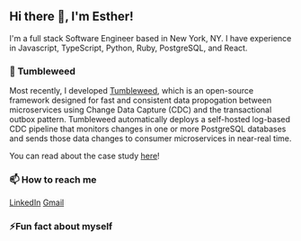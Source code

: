 ## Hi there 👋, I'm Esther!

I'm a full stack Software Engineer based in New York, NY. I have experience in Javascript, TypeScript, Python, Ruby, PostgreSQL, and React.  


### 🌵 Tumbleweed

Most recently, I developed [Tumbleweed](https://tumbleweed-cdc.github.io/), which is an open-source framework designed for fast and consistent data propogation between microservices using Change Data Capture (CDC) and the transactional outbox pattern. Tumbleweed automatically deploys a self-hosted log-based CDC pipeline that monitors changes in one or more PostgreSQL databases and sends those data changes to consumer microservices in near-real time. 

You can read about the case study [here](https://tumbleweed-cdc.github.io/docs/introduction)!

### 📫 How to reach me

[LinkedIn](https://www.linkedin.com/in/esther-kim-189787b0/)
[Gmail](ekim1009@gmail.com)

### ⚡️Fun fact about myself

<!--
**ekim1009/ekim1009** is a ✨ _special_ ✨ repository because its `README.md` (this file) appears on your GitHub profile.

Here are some ideas to get you started:

- 🔭 I’m currently working on ...
- 🌱 I’m currently learning ...
- 👯 I’m looking to collaborate on ...
- 🤔 I’m looking for help with ...
- 💬 Ask me about ...
- 📫 How to reach me: ...
- 😄 Pronouns: ...
- ⚡ Fun fact: ...
-->
